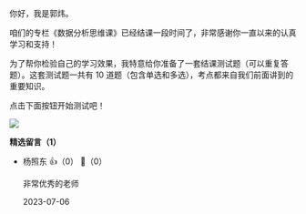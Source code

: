 你好，我是郭炜。

咱们的专栏《数据分析思维课》已经结课一段时间了，非常感谢你一直以来的认真学习和支持！

为了帮你检验自己的学习效果，我特意给你准备了一套结课测试题（可以重复答题）。这套测试题一共有 10 道题（包含单选和多选），考点都来自我们前面讲到的重要知识。

点击下面按钮开始测试吧！

[![](https://static001.geekbang.org/resource/image/28/a4/28d1be62669b4f3cc01c36466bf811a4.png?wh=1142%2A201)](http://time.geekbang.org/quiz/intro?act_id=1627&exam_id=4008)
<div><strong>精选留言（1）</strong></div><ul>
<li><span>杨照东</span> 👍（0） 💬（0）<p>非常优秀的老师</p>2023-07-06</li><br/>
</ul>